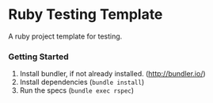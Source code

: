 Ruby Testing Template
===================

A ruby project template for testing.

### Getting Started

1. Install bundler, if not already installed. (http://bundler.io/)
2. Install dependencies (`bundle install`)
3. Run the specs (`bundle exec rspec`)

